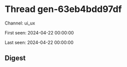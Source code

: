 # Thread gen-63eb4bdd97df
Channel: ui_ux

First seen: 2024-04-22 00:00:00

Last seen: 2024-04-22 00:00:00

## Digest


